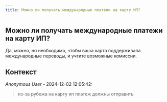 ```yaml
---
title: Можно ли получать международные платежи на карту ИП?
---
```


## Можно ли получать международные платежи на карту ИП?

Да, можно, но необходимо, чтобы ваша карта поддерживала международные переводы, и учтите возможные комиссии.

## Контекст

_Anonymous User_ - 2024-12-02 12:05:42:

> из-за рубежа на карту ип платеж должны отправить
